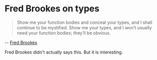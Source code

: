 # Fred Brookes on types

> Show me your function bodies and conceal your types, and I shall
> continue to be mystified. Show me your types, and I won’t usually
> need your function bodies; they’ll be obvious.

-- [Fred Brookes](https://en.wikiquote.org/wiki/Fred_Brooks)

Fred Brookes didn't actually says this.  But it is interesting.
